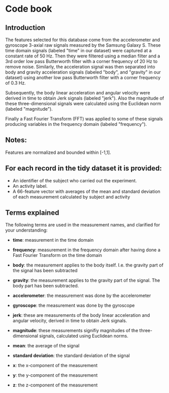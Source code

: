 Code book
========

## Introduction

The features selected for this database come from the accelerometer and gyroscope 3-axial raw signals measured by the Samsung Galaxy S. These time domain signals (labeled "time" in our dataset) were captured at a constant rate of 50 Hz. Then they were filtered using a median filter and a 3rd order low pass Butterworth filter with a corner frequency of 20 Hz to remove noise. Similarly, the acceleration signal was then separated into body and gravity acceleration signals (labeled "body", and "gravity" in our dataset) using another low pass Butterworth filter with a corner frequency of 0.3 Hz. 

Subsequently, the body linear acceleration and angular velocity were derived in time to obtain Jerk signals (labeled "jerk"). Also the magnitude of these three-dimensional signals were calculated using the Euclidean norm (labeled "magnitude"). 

Finally a Fast Fourier Transform (FFT) was applied to some of these signals producing variables in the frequency domain (labeled "frequency").

## Notes:

Features are normalized and bounded within [-1,1].

## For each record in the tidy dataset it is provided:

- An identifier of the subject who carried out the experiment.
- An activity label.
- A 66-feature vector with averages of the mean and standard deviation of each measurement calculated by subject and activity

## Terms explained

The following terms are used in the measurement names, and clarified for your understanding:

* **time**: measurement in the time domain
* **frequency**: measurement in the frequency domain after having done a Fast Fourier Transform on the time domain

* **body**: the measurement applies to the body itself. I.e. the gravity part of the signal has been subtracted
* **gravity**: the measurement applies to the gravity part of the signal. The body part has been subtracted.

* **accelerometer**: the measurement was done by the accelerometer
* **gyroscope**: the measurement was done by the gyroscope

* **jerk**: these are measurements of the body linear acceleration and angular velocity, derived in time to obtain Jerk signals.
* **magnitude**: these measurements signifiy magnitudes of the three-dimensional signals, calculated using Euclidean norms.

* **mean**: the average of the signal
* **standard deviation**: the standard deviation of the signal

* **x**: the x-component of the measurement
* **y**: the y-component of the measurement
* **z**: the z-component of the measurement
